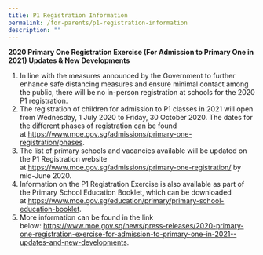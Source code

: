 ```yaml
---
title: P1 Registration Information
permalink: /for-parents/p1-registration-information
description: ""
---
```

<p><strong>2020 Primary&nbsp;One Registration Exercise (For Admission to Primary One in 2021) Updates &amp; New Developments</strong></p>
<ol>
<li>In line with the measures announced by the Government to further enhance safe distancing measures and ensure minimal contact among the public, there will be no in-person registration at schools for the 2020 P1 registration.</li>
<li>The registration of children for admission to P1 classes in 2021 will open from Wednesday, 1 July 2020 to Friday, 30 October 2020. The dates for the different phases of registration can be found at&nbsp;<a href="https://www.moe.gov.sg/admissions/primary-one-registration/phases" target="_blank" rel="noopener">https://www.moe.gov.sg/admissions/primary-one-registration/phases</a>.</li>
<li>The list of primary schools and vacancies available will be updated on the P1 Registration website at&nbsp;<a href="https://www.moe.gov.sg/admissions/primary-one-registration/" target="_blank" rel="noopener">https://www.moe.gov.sg/admissions/primary-one-registration/</a>&nbsp;by mid-June 2020.</li>
<li>Information on the P1 Registration Exercise is also available as part of the Primary School Education Booklet, which can be downloaded at&nbsp;<a href="https://www.moe.gov.sg/education/primary/primary-school-education-booklet" target="_blank" rel="noopener">https://www.moe.gov.sg/education/primary/primary-school-education-booklet</a>.</li>
<li>More information can be found in the link below:&nbsp;<a href="https://www.moe.gov.sg/news/press-releases/2020-primary-one-registration-exercise-for-admission-to-primary-one-in-2021--updates-and-new-developments" target="_blank" rel="noopener">https://www.moe.gov.sg/news/press-releases/2020-primary-one-registration-exercise-for-admission-to-primary-one-in-2021--updates-and-new-developments</a>.</li>
</ol>
